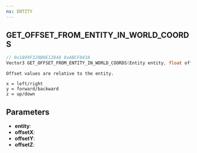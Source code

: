 ```yaml
---
ns: ENTITY
---
```

## GET_OFFSET_FROM_ENTITY_IN_WORLD_COORDS

```c
// 0x1899F328B0E12848 0xABCF043A
Vector3 GET_OFFSET_FROM_ENTITY_IN_WORLD_COORDS(Entity entity, float offsetX, float offsetY, float offsetZ);
```

```
Offset values are relative to the entity.

x = left/right
y = forward/backward
z = up/down
```

## Parameters
* **entity**:
* **offsetX**:
* **offsetY**:
* **offsetZ**:
